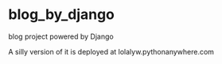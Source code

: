 # blog_by_django
blog project powered by Django

A silly version of it is deployed at lolalyw.pythonanywhere.com
